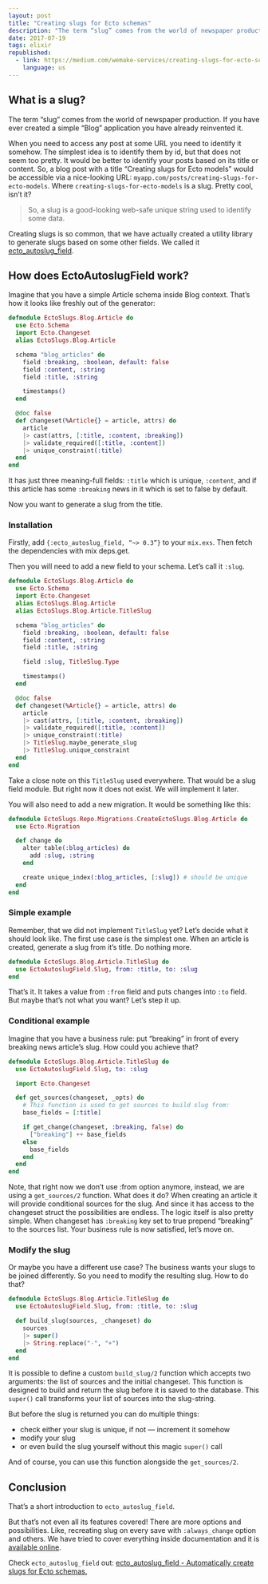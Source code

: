 ```yaml
---
layout: post
title: "Creating slugs for Ecto schemas"
description: "The term “slug” comes from the world of newspaper production. If you have ever created a simple “Blog” application you have already reinvented it. Let's have a look at how you can use slugs in Elixir apps."
date: 2017-07-19
tags: elixir
republished:
  - link: https://medium.com/wemake-services/creating-slugs-for-ecto-schemas-7349513410f0
    language: us
---
```


## What is a slug?

The term “slug” comes from the world of newspaper production. If you have ever created a simple “Blog” application you have already reinvented it.

When you need to access any post at some URL you need to identify it somehow. The simplest idea is to identify them by id, but that does not seem too pretty.
It would be better to identify your posts based on its title or content.
So, a blog post with a title “Creating slugs for Ecto models” would be accessible via a nice-looking URL: `myapp.com/posts/creating-slugs-for-ecto-models`. Where `creating-slugs-for-ecto-models` is a slug. Pretty cool, isn’t it?

> So, a slug is a good-looking web-safe unique string used to identify some data.

Creating slugs is so common, that we have actually created a utility library to generate slugs based on some other fields.
We called it [ecto_autoslug_field](https://github.com/sobolevn/ecto_autoslug_field).

## How does EctoAutoslugField work?

Imagine that you have a simple Article schema inside Blog context.
That’s how it looks like freshly out of the generator:

```elixir
defmodule EctoSlugs.Blog.Article do
  use Ecto.Schema
  import Ecto.Changeset
  alias EctoSlugs.Blog.Article

  schema "blog_articles" do
    field :breaking, :boolean, default: false
    field :content, :string
    field :title, :string

    timestamps()
  end

  @doc false
  def changeset(%Article{} = article, attrs) do
    article
    |> cast(attrs, [:title, :content, :breaking])
    |> validate_required([:title, :content])
    |> unique_constraint(:title)
  end
end
```

It has just three meaning-full fields: `:title` which is unique, `:content`, and if this article has some `:breaking` news in it which is set to false by default.

Now you want to generate a slug from the title.

### Installation

Firstly, add `{:ecto_autoslug_field, “~> 0.3”}` to your `mix.exs`.
Then fetch the dependencies with mix deps.get.

Then you will need to add a new field to your schema. Let’s call it `:slug`.

```elixir
defmodule EctoSlugs.Blog.Article do
  use Ecto.Schema
  import Ecto.Changeset
  alias EctoSlugs.Blog.Article
  alias EctoSlugs.Blog.Article.TitleSlug

  schema "blog_articles" do
    field :breaking, :boolean, default: false
    field :content, :string
    field :title, :string

    field :slug, TitleSlug.Type

    timestamps()
  end

  @doc false
  def changeset(%Article{} = article, attrs) do
    article
    |> cast(attrs, [:title, :content, :breaking])
    |> validate_required([:title, :content])
    |> unique_constraint(:title)
    |> TitleSlug.maybe_generate_slug
    |> TitleSlug.unique_constraint
  end
end
```

Take a close note on this `TitleSlug` used everywhere.
That would be a slug field module. But right now it does not exist.
We will implement it later.

You will also need to add a new migration. It would be something like this:

```elixir
defmodule EctoSlugs.Repo.Migrations.CreateEctoSlugs.Blog.Article do
  use Ecto.Migration

  def change do
    alter table(:blog_articles) do
      add :slug, :string
    end

    create unique_index(:blog_articles, [:slug]) # should be unique
  end
end
```

### Simple example

Remember, that we did not implement `TitleSlug` yet? Let’s decide what it should look like. The first use case is the simplest one. When an article is created, generate a slug from it’s title. Do nothing more.

```elixir
defmodule EctoSlugs.Blog.Article.TitleSlug do
  use EctoAutoslugField.Slug, from: :title, to: :slug
end
```

That’s it. It takes a value from `:from` field and puts changes into `:to` field. But maybe that’s not what you want? Let’s step it up.

### Conditional example

Imagine that you have a business rule: put “breaking” in front of every breaking news article’s slug. How could you achieve that?

```elixir
defmodule EctoSlugs.Blog.Article.TitleSlug do
  use EctoAutoslugField.Slug, to: :slug

  import Ecto.Changeset

  def get_sources(changeset, _opts) do
    # This function is used to get sources to build slug from:
    base_fields = [:title]

    if get_change(changeset, :breaking, false) do
      ["breaking"] ++ base_fields
    else
      base_fields
    end
  end
end
```

Note, that right now we don’t use :from option anymore, instead, we are using a `get_sources/2` function.
What does it do? When creating an article it will provide conditional sources for the slug.
And since it has access to the changeset struct the possibilities are endless.
The logic itself is also pretty simple.
When changeset has `:breaking` key set to true prepend “breaking” to the sources list.
Your business rule is now satisfied, let’s move on.

### Modify the slug

Or maybe you have a different use case?
The business wants your slugs to be joined differently.
So you need to modify the resulting slug. How to do that?

```elixir
defmodule EctoSlugs.Blog.Article.TitleSlug do
  use EctoAutoslugField.Slug, from: :title, to: :slug

  def build_slug(sources, _changeset) do
    sources
    |> super()
    |> String.replace("-", "+")
  end
end
```

It is possible to define a custom `build_slug/2` function which accepts two arguments: the list of sources and the initial changeset.
This function is designed to build and return the slug before it is saved to the database.
This `super()` call transforms your list of sources into the slug-string.

But before the slug is returned you can do multiple things:

* check either your slug is unique, if not — increment it somehow
* modify your slug
* or even build the slug yourself without this magic `super()` call

And of course, you can use this function alongside the `get_sources/2`.

## Conclusion

That’s a short introduction to `ecto_autoslug_field`.

But that’s not even all its features covered! There are more options and possibilities.
Like, recreating slug on every save with `:always_change` option and others.
We have tried to cover everything inside documentation and it is [available online](https://hexdocs.pm/ecto_autoslug_field/readme.html).

Check `ecto_autoslug_field` out:
[ecto_autoslug_field - Automatically create slugs for Ecto schemas.](https://github.com/sobolevn/ecto_autoslug_field)
